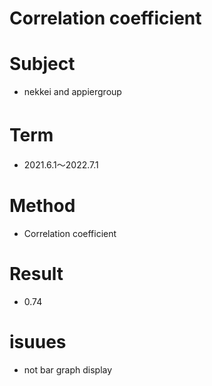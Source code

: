 # Correlation coefficient
# Subject
* nekkei and appiergroup
# Term　
* 2021.6.1～2022.7.1
# Method
* Correlation coefficient
# Result
* 0.74
# isuues
* not bar graph display 
